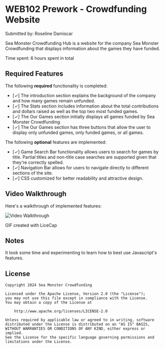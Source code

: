 # WEB102 Prework - Crowdfunding Website

Submitted by: Roseline Damiscar

Sea Monster Crowdfunding Hub is a website for the company Sea Monster Crowdfunding that displays information about the games they have funded.

Time spent: 6 hours spent in total

## Required Features

The following **required** functionality is completed:

* [✓] The introduction section explains the background of the company and how many games remain unfunded.
* [✓] The Stats section includes information about the total contributions and dollars raised as well as the top two most funded games.
* [✓] The Our Games section initially displays all games funded by Sea Monster Crowdfunding
* [✓] The Our Games section has three buttons that allow the user to display only unfunded games, only funded games, or all games.

The following **optional** features are implemented:

* [✓] Game Search Bar functionality allows users to search for games by title. Partial titles and non-title case searches are supported given that they're correctly spelled.
* [✓] Navigation Bar allows for users to navigate directly to different sections of the site.
* [✓] CSS customized for better readability and attractive design.

## Video Walkthrough

Here's a walkthrough of implemented features:

<img src='https://imgur.com/a/CjrRiIi' title='Video Walkthrough' width='' alt='Video Walkthrough' />

GIF created with LiceCap

## Notes

It took some time and experimenting to learn how to best use Javascript's features.

## License

    Copyright 2024 Sea Monster Crowdfunding

    Licensed under the Apache License, Version 2.0 (the "License");
    you may not use this file except in compliance with the License.
    You may obtain a copy of the License at

        http://www.apache.org/licenses/LICENSE-2.0

    Unless required by applicable law or agreed to in writing, software
    distributed under the License is distributed on an "AS IS" BASIS,
    WITHOUT WARRANTIES OR CONDITIONS OF ANY KIND, either express or implied.
    See the License for the specific language governing permissions and
    limitations under the License.
